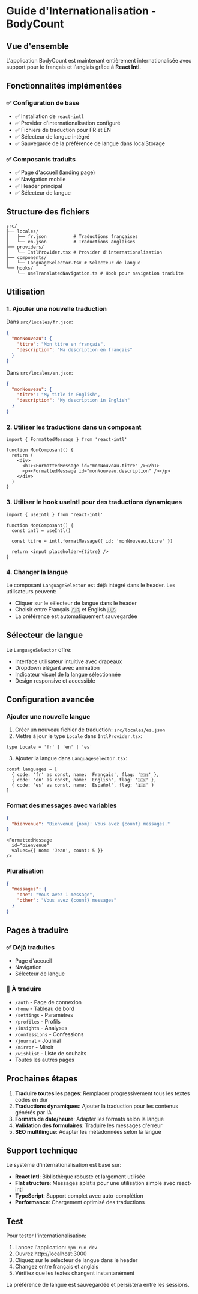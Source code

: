# Guide d'Internationalisation - BodyCount

## Vue d'ensemble

L'application BodyCount est maintenant entièrement internationalisée avec support pour le français et l'anglais grâce à **React Intl**.

## Fonctionnalités implémentées

### ✅ Configuration de base
- ✅ Installation de `react-intl`
- ✅ Provider d'internationalisation configuré
- ✅ Fichiers de traduction pour FR et EN
- ✅ Sélecteur de langue intégré
- ✅ Sauvegarde de la préférence de langue dans localStorage

### ✅ Composants traduits
- ✅ Page d'accueil (landing page)
- ✅ Navigation mobile
- ✅ Header principal
- ✅ Sélecteur de langue

## Structure des fichiers

```
src/
├── locales/
│   ├── fr.json          # Traductions françaises
│   └── en.json          # Traductions anglaises
├── providers/
│   └── IntlProvider.tsx # Provider d'internationalisation
├── components/
│   └── LanguageSelector.tsx # Sélecteur de langue
└── hooks/
    └── useTranslatedNavigation.ts # Hook pour navigation traduite
```

## Utilisation

### 1. Ajouter une nouvelle traduction

Dans `src/locales/fr.json`:
```json
{
  "monNouveau": {
    "titre": "Mon titre en français",
    "description": "Ma description en français"
  }
}
```

Dans `src/locales/en.json`:
```json
{
  "monNouveau": {
    "titre": "My title in English",
    "description": "My description in English"
  }
}
```

### 2. Utiliser les traductions dans un composant

```tsx
import { FormattedMessage } from 'react-intl'

function MonComposant() {
  return (
    <div>
      <h1><FormattedMessage id="monNouveau.titre" /></h1>
      <p><FormattedMessage id="monNouveau.description" /></p>
    </div>
  )
}
```

### 3. Utiliser le hook useIntl pour des traductions dynamiques

```tsx
import { useIntl } from 'react-intl'

function MonComposant() {
  const intl = useIntl()
  
  const titre = intl.formatMessage({ id: 'monNouveau.titre' })
  
  return <input placeholder={titre} />
}
```

### 4. Changer la langue

Le composant `LanguageSelector` est déjà intégré dans le header. Les utilisateurs peuvent:
- Cliquer sur le sélecteur de langue dans le header
- Choisir entre Français 🇫🇷 et English 🇺🇸
- La préférence est automatiquement sauvegardée

## Sélecteur de langue

Le `LanguageSelector` offre:
- Interface utilisateur intuitive avec drapeaux
- Dropdown élégant avec animation
- Indicateur visuel de la langue sélectionnée
- Design responsive et accessible

## Configuration avancée

### Ajouter une nouvelle langue

1. Créer un nouveau fichier de traduction: `src/locales/es.json`
2. Mettre à jour le type `Locale` dans `IntlProvider.tsx`:
```tsx
type Locale = 'fr' | 'en' | 'es'
```
3. Ajouter la langue dans `LanguageSelector.tsx`:
```tsx
const languages = [
  { code: 'fr' as const, name: 'Français', flag: '🇫🇷' },
  { code: 'en' as const, name: 'English', flag: '🇺🇸' },
  { code: 'es' as const, name: 'Español', flag: '🇪🇸' }
]
```

### Format des messages avec variables

```json
{
  "bienvenue": "Bienvenue {nom}! Vous avez {count} messages."
}
```

```tsx
<FormattedMessage 
  id="bienvenue" 
  values={{ nom: 'Jean', count: 5 }} 
/>
```

### Pluralisation

```json
{
  "messages": {
    "one": "Vous avez 1 message",
    "other": "Vous avez {count} messages"
  }
}
```

## Pages à traduire

### ✅ Déjà traduites
- Page d'accueil
- Navigation
- Sélecteur de langue

### 🔄 À traduire
- `/auth` - Page de connexion
- `/home` - Tableau de bord
- `/settings` - Paramètres
- `/profiles` - Profils
- `/insights` - Analyses
- `/confessions` - Confessions
- `/journal` - Journal
- `/mirror` - Miroir
- `/wishlist` - Liste de souhaits
- Toutes les autres pages

## Prochaines étapes

1. **Traduire toutes les pages**: Remplacer progressivement tous les textes codés en dur
2. **Traductions dynamiques**: Ajouter la traduction pour les contenus générés par IA
3. **Formats de date/heure**: Adapter les formats selon la langue
4. **Validation des formulaires**: Traduire les messages d'erreur
5. **SEO multilingue**: Adapter les métadonnées selon la langue

## Support technique

Le système d'internationalisation est basé sur:
- **React Intl**: Bibliothèque robuste et largement utilisée
- **Flat structure**: Messages aplatis pour une utilisation simple avec react-intl
- **TypeScript**: Support complet avec auto-complétion
- **Performance**: Chargement optimisé des traductions

## Test

Pour tester l'internationalisation:
1. Lancez l'application: `npm run dev`
2. Ouvrez http://localhost:3000
3. Cliquez sur le sélecteur de langue dans le header
4. Changez entre français et anglais
5. Vérifiez que les textes changent instantanément

La préférence de langue est sauvegardée et persistera entre les sessions. 
